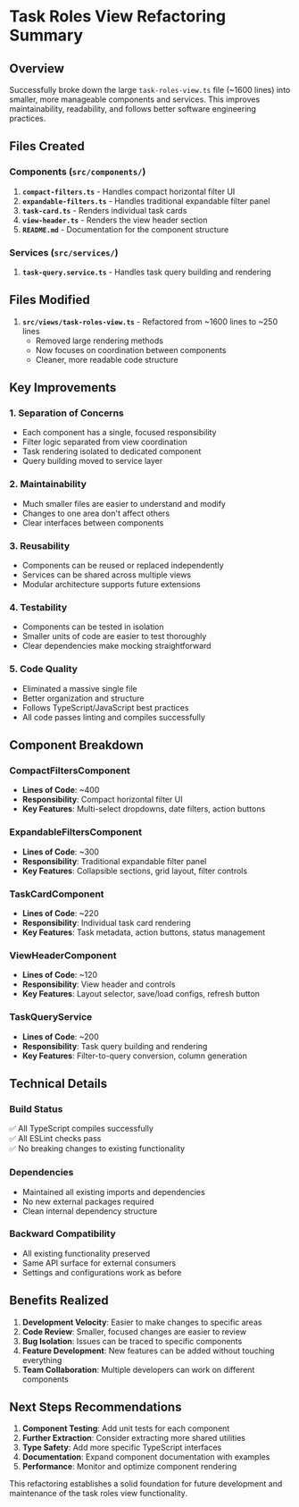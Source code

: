 # Task Roles View Refactoring Summary

## Overview

Successfully broke down the large `task-roles-view.ts` file (~1600 lines) into smaller, more manageable components and services. This improves maintainability, readability, and follows better software engineering practices.

## Files Created

### Components (`src/components/`)

1. **`compact-filters.ts`** - Handles compact horizontal filter UI
2. **`expandable-filters.ts`** - Handles traditional expandable filter panel  
3. **`task-card.ts`** - Renders individual task cards
4. **`view-header.ts`** - Renders the view header section
5. **`README.md`** - Documentation for the component structure

### Services (`src/services/`)

1. **`task-query.service.ts`** - Handles task query building and rendering

## Files Modified

1. **`src/views/task-roles-view.ts`** - Refactored from ~1600 lines to ~250 lines
   - Removed large rendering methods  
   - Now focuses on coordination between components
   - Cleaner, more readable code structure

## Key Improvements

### 1. Separation of Concerns

- Each component has a single, focused responsibility
- Filter logic separated from view coordination
- Task rendering isolated to dedicated component
- Query building moved to service layer

### 2. Maintainability  

- Much smaller files are easier to understand and modify
- Changes to one area don't affect others
- Clear interfaces between components

### 3. Reusability

- Components can be reused or replaced independently
- Services can be shared across multiple views
- Modular architecture supports future extensions

### 4. Testability

- Components can be tested in isolation
- Smaller units of code are easier to test thoroughly
- Clear dependencies make mocking straightforward

### 5. Code Quality

- Eliminated a massive single file
- Better organization and structure
- Follows TypeScript/JavaScript best practices
- All code passes linting and compiles successfully

## Component Breakdown

### CompactFiltersComponent

- **Lines of Code**: ~400
- **Responsibility**: Compact horizontal filter UI
- **Key Features**: Multi-select dropdowns, date filters, action buttons

### ExpandableFiltersComponent  

- **Lines of Code**: ~300
- **Responsibility**: Traditional expandable filter panel
- **Key Features**: Collapsible sections, grid layout, filter controls

### TaskCardComponent

- **Lines of Code**: ~220
- **Responsibility**: Individual task card rendering
- **Key Features**: Task metadata, action buttons, status management

### ViewHeaderComponent

- **Lines of Code**: ~120
- **Responsibility**: View header and controls
- **Key Features**: Layout selector, save/load configs, refresh button

### TaskQueryService

- **Lines of Code**: ~200
- **Responsibility**: Task query building and rendering
- **Key Features**: Filter-to-query conversion, column generation

## Technical Details

### Build Status

✅ All TypeScript compiles successfully  
✅ All ESLint checks pass  
✅ No breaking changes to existing functionality

### Dependencies

- Maintained all existing imports and dependencies
- No new external packages required
- Clean internal dependency structure

### Backward Compatibility

- All existing functionality preserved
- Same API surface for external consumers
- Settings and configurations work as before

## Benefits Realized

1. **Development Velocity**: Easier to make changes to specific areas
2. **Code Review**: Smaller, focused changes are easier to review
3. **Bug Isolation**: Issues can be traced to specific components
4. **Feature Development**: New features can be added without touching everything
5. **Team Collaboration**: Multiple developers can work on different components

## Next Steps Recommendations

1. **Component Testing**: Add unit tests for each component
2. **Further Extraction**: Consider extracting more shared utilities
3. **Type Safety**: Add more specific TypeScript interfaces
4. **Documentation**: Expand component documentation with examples
5. **Performance**: Monitor and optimize component rendering

This refactoring establishes a solid foundation for future development and maintenance of the task roles view functionality.
